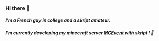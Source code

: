 ### **Hi there 👋**

##### I'm a French guy in college and a skript amateur.
##### I'm currently developing my minecraft server [MCEvent](https://mcevent.ga/discord) with skript ! 🌠

